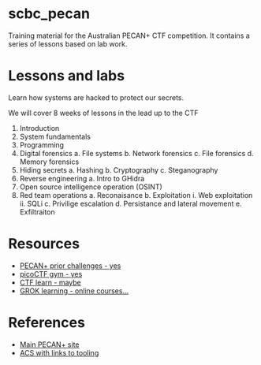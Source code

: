 # scbc_pecan
Training material for the Australian PECAN+ CTF competition. It contains a series of lessons based on lab work.

# Lessons and labs
Learn how systems are hacked to protect our secrets.

We will cover 8 weeks of lessons in the lead up to the CTF

1. Introduction
2. System fundamentals
3. Programming
4. Digital forensics
   a. File systems
   b. Network forensics 
   c. File forensics
   d. Memory forensics
6. Hiding secrets
   a. Hashing
   b. Cryptography
   c. Steganography
8. Reverse engineering
   a. Intro to GHidra
9. Open source intelligence operation (OSINT)
10.  Red team operations
   a. Reconaisance
   b. Exploitation
      i. Web exploitation
      ii. SQLi
   c. Privilige escalation
   d. Persistance and lateral movement
   e. Exfiltraiton

# Resources
* [PECAN+ prior challenges - yes](https://pecanplus.ecusri.org/?page=challenges)
* [picoCTF gym - yes ](https://play.picoctf.org/practice)
* [CTF learn - maybe](https://ctflearn.com/)
* [GROK learning - online courses...](https://groklearning.com/)

# References
* [Main PECAN+ site](https://pecanplus.ecusri.or)
* [ACS with links to tooling](https://membership.acs.org.au/member-insight/20230607-QLD-Calling-all-Tech-Educators-PECAN-Capture-the-Flag-initiative-for-high-school-students-in-years-10.html)
